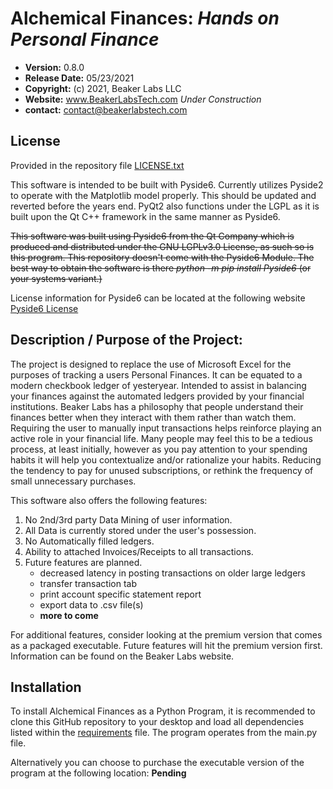 **Alchemical Finances: _Hands on Personal Finance_**
==============================================
* **Version:** 0.8.0
* **Release Date:** 05/23/2021
* **Copyright:** (c) 2021, Beaker Labs LLC
* **Website:** www.BeakerLabsTech.com _Under Construction_
* **contact:** contact@beakerlabstech.com

License
-------
Provided in the repository file [LICENSE.txt](LICENSE.txt)

This software is intended to be built with Pyside6. Currently utilizes Pyside2 to operate with the Matplotlib model properly. This should be updated and reverted before the years end.  PyQt2 also functions under the LGPL as it is built upon
the Qt C++ framework in the same manner as Pyside6.

~~This software was built using Pyside6 from the Qt Company which is produced and distributed under the GNU LGPLv3.0 License, as such so is this program. This repository doesn't come with the Pyside6 Module. The best way
to obtain the software is there _python -m pip install Pyside6_ (or your systems variant.)~~ 

License information for Pyside6 can be located at the following website [Pyside6 License](https://doc.qt.io/qtforpython/licenses.html)

Description / Purpose of the Project:
-------------------------------------
The project is designed to replace the use of Microsoft Excel for the purposes of tracking a users Personal Finances. It can be equated to a modern checkbook ledger of yesteryear. Intended to assist in balancing your finances
against the automated ledgers provided by your financial institutions. Beaker Labs has a philosophy that people understand their finances better when they interact with them rather than watch them. Requiring the user to manually
input transactions helps reinforce playing an active role in your financial life. Many people may feel this to be a tedious process, at least initially, however as you pay attention to your spending habits it will help you
contextualize and/or rationalize your habits. Reducing the tendency to pay for unused subscriptions, or rethink the frequency of small unnecessary purchases.

This software also offers the following features:

1. No 2nd/3rd party Data Mining of user information.
2. All Data is currently stored under the user's possession.
3. No Automatically filled ledgers.
4. Ability to attached Invoices/Receipts to all transactions.
5. Future features are planned.
    * decreased latency in posting transactions on older large ledgers
    * transfer transaction tab
    * print account specific statement report
    * export data to .csv file(s)
    * **more to come**

For additional features, consider looking at the premium version that comes as a packaged executable. Future features will hit the premium version first. Information can be found on the Beaker Labs website.

Installation
------------
To install Alchemical Finances as a Python Program, it is recommended to clone this GitHub repository to your desktop and load all dependencies listed within the [requirements](requirements.txt) file. The program operates from the
main.py file.

Alternatively you can choose to purchase the executable version of the program at the following location: **Pending**





